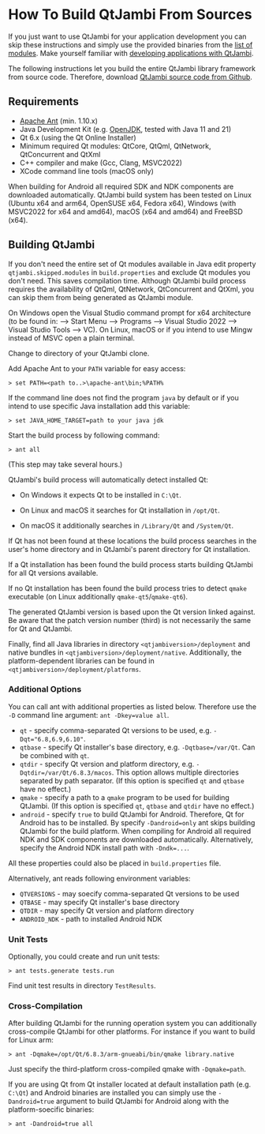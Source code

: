 # How To Build QtJambi From Sources

If you just want to use QtJambi for your application development you can skip these instructions 
and simply use the provided binaries from the [list of modules](www/Modules.md).
Make yourself familiar with [developing applications with QtJambi](www/First-Steps-With-QtJambi.md).

The following instructions let you build the entire QtJambi library framework from source code.
Therefore, download [QtJambi source code from Github](https://github.com/OmixVisualization/qtjambi/).

## Requirements
* [Apache Ant](https://ant.apache.org/) (min. 1.10.x)
* Java Development Kit (e.g. [OpenJDK](https://adoptopenjdk.net/), tested with Java 11 and 21)
* Qt 6.x (using the Qt Online Installer)
* Minimum required Qt modules: QtCore, QtQml, QtNetwork, QtConcurrent and QtXml
* C++ compiler and make (Gcc, Clang, MSVC2022)
* XCode command line tools (macOS only)

When building for Android all required SDK and NDK components are downloaded automatically.
QtJambi build system has been tested on Linux (Ubuntu x64 and arm64, OpenSUSE x64, Fedora x64), Windows (with MSVC2022 for x64 and amd64), macOS (x64 and amd64) and FreeBSD (x64).

## Building QtJambi

If you don't need the entire set of Qt modules available in Java edit property `qtjambi.skipped.modules` in `build.properties` and exclude Qt modules you don't need.
This saves compilation time. Although QtJambi build process requires the availability of QtQml, QtNetwork, QtConcurrent and QtXml, you can skip them from being generated as QtJambi module.

On Windows open the Visual Studio command prompt for x64 architecture (to be found in: --> Start Menu --> Programs --> Visual Studio 2022 --> Visual Studio Tools --> VC).
On Linux, macOS or if you intend to use Mingw instead of MSVC open a plain terminal.

Change to directory of your QtJambi clone.

Add Apache Ant to your `PATH` variable for easy access:

`> set PATH=<path to..>\apache-ant\bin;%PATH%`

If the command line does not find the program `java` by default or if you intend to use specific Java installation add this variable:

`> set JAVA_HOME_TARGET=path to your java jdk`

Start the build process by following command:

`> ant all`

(This step may take several hours.)

QtJambi's build process will automatically detect installed Qt:

* On Windows it expects Qt to be installed in `C:\Qt`.

* On Linux and macOS it searches for Qt installation in `/opt/Qt`.

* On macOS it additionally searches in `/Library/Qt` and `/System/Qt`.

If Qt has not been found at these locations the build process searches in the user's home directory and in QtJambi's parent directory for Qt installation.

If a Qt installation has been found the build process starts building QtJambi for all Qt versions available.

If no Qt installation has been found the build process tries to detect `qmake` executable (on Linux additionally `qmake-qt5`/`qmake-qt6`).

The generated QtJambi version is based upon the Qt version linked against. Be aware that the patch version number (third) is not necessarily the same for Qt and QtJambi.

Finally, find all Java libraries in directory `<qtjambiversion>/deployment` and native bundles in `<qtjambiversion>/deployment/native`. Additionally, the platform-dependent libraries can be found in `<qtjambiversion>/deployment/platforms`.

### Additional Options

You can call ant with additional properties as listed below. Therefore use the `-D` command line argument: `ant -Dkey=value all`.

* `qt` - specify comma-separated Qt versions to be used, e.g. `-Dqt="6.8,6.9,6.10"`.
* `qtbase` - specify Qt installer's base directory, e.g. `-Dqtbase=/var/Qt`. Can be combined with `qt`.
* `qtdir` - specify Qt version and platform directory, e.g. `-Dqtdir=/var/Qt/6.8.3/macos`. This option allows multiple directories separated by path separator. (If this option is specified `qt` and `qtbase` have no effect.)
* `qmake` - specify a path to a `qmake` program to be used for building QtJambi. (If this option is specified `qt`, `qtbase` and `qtdir` have no effect.)
* `android` - specify `true` to build QtJambi for Android. Therefore, Qt for Android has to be installed. By specify `-Dandroid=only` ant skips building QtJambi for the build platform. When compiling for Android all required NDK and SDK components are downloaded automatically. Alternatively, specify the Android NDK install path with `-Dndk=...`.

All these properties could also be placed in `build.properties` file.

Alternatively, ant reads following environment variables:

* `QTVERSIONS` - may soecify comma-separated Qt versions to be used
* `QTBASE` - may specify Qt installer's base directory
* `QTDIR` - may specify Qt version and platform directory
* `ANDROID_NDK` - path to installed Android NDK

### Unit Tests

Optionally, you could create and run unit tests:

`> ant tests.generate tests.run`

Find unit test results in directory `TestResults`.

### Cross-Compilation

After building QtJambi for the running operation system you can additionally cross-compile QtJambi for other platforms.
For instance if you want to build for Linux arm:

`> ant -Dqmake=/opt/Qt/6.8.3/arm-gnueabi/bin/qmake library.native`

Just specify the third-platform cross-compiled qmake with `-Dqmake=path`.

If you are using Qt from Qt installer located at default installation path (e.g. `C:\Qt`)
and Android binaries are installed you can simply use the `-Dandroid=true` argument to 
build QtJambi for Android along with the platform-soecific binaries:

`> ant -Dandroid=true all`
